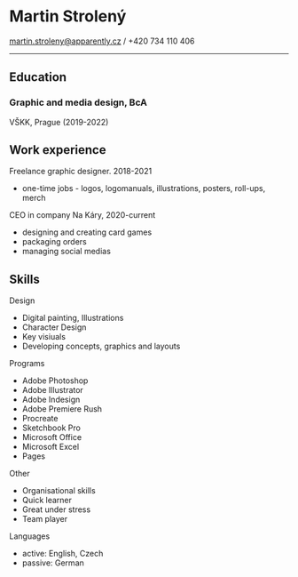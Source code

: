 # Martin Strolený
martin.stroleny@apparently.cz / +420 734 110 406

---

## Education
### Graphic and media design, BcA
VŠKK, Prague (2019-2022)

## Work experience
Freelance graphic designer. 2018-2021
- one-time jobs - logos, logomanuals, illustrations, posters, roll-ups, merch

CEO in company Na Káry, 2020-current
- designing and creating card games
- packaging orders
- managing social medias

## Skills
Design
- Digital painting, Illustrations
- Character Design
- Key visiuals
- Developing concepts, graphics and layouts

Programs
- Adobe Photoshop
- Adobe Illustrator
- Adobe Indesign
- Adobe Premiere Rush
- Procreate
- Sketchbook Pro
- Microsoft Office
- Microsoft Excel
- Pages

Other
- Organisational skills
- Quick learner
- Great under stress
- Team player

Languages
- active: English, Czech
- passive: German
